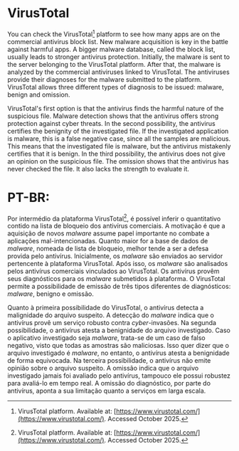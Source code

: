 # VirusTotal

You can check the VirusTotal[^1] platform to see how many apps are on the commercial antivirus block list. New malware acquisition is key in the battle against harmful apps. A bigger malware database, called the block list, usually leads to stronger antivirus protection. Initially, the malware is sent to the server belonging to the VirusTotal platform. After that, the malware is analyzed by the commercial antiviruses linked to VirusTotal. The antiviruses provide their diagnoses for the malware submitted to the platform. VirusTotal allows three different types of diagnosis to be issued: malware, benign and omission.

VirusTotal's first option is that the antivirus finds the harmful nature of the suspicious file. Malware detection shows that the antivirus offers strong protection against cyber threats. In the second possibility, the antivirus certifies the benignity of the investigated file. If the investigated application is malware, this is a false negative case, since all the samples are malicious. This means that the investigated file is malware, but the antivirus mistakenly certifies that it is benign. In the third possibility, the antivirus does not give an opinion on the suspicious file. The omission shows that the antivirus has never checked the file. It also lacks the strength to evaluate it.
[^1]: VirusTotal platform. Available at: [https://www.virustotal.com/](https://www.virustotal.com/). Accessed October 2025.


# PT-BR:
Por intermédio da plataforma VirusTotal[^1], é possível inferir o quantitativo contido na lista de bloqueio dos antivírus comerciais. A motivação é que a aquisição de novos *malware* assume papel importante no combate a aplicações mal-intencionadas. Quanto maior for a base de dados de *malware*, nomeada de lista de bloqueio, melhor tende a ser a defesa provida pelo antivírus. Inicialmente, os *malware* são enviados ao servidor pertencente à plataforma VirusTotal. Após isso, os *malware* são analisados pelos antivírus comerciais vinculados ao VirusTotal. Os antivírus provêm seus diagnósticos para os *malware* submetidos à plataforma. O VirusTotal permite a possibilidade de emissão de três tipos diferentes de diagnósticos: *malware*, benigno e omissão.

Quanto à primeira possibilidade do VirusTotal, o antivírus detecta a malignidade do arquivo suspeito. A detecção do *malware* indica que o antivírus provê um serviço robusto contra *cyber*-invasões. Na segunda possibilidade, o antivírus atesta a benignidade do arquivo investigado. Caso o aplicativo investigado seja *malware*, trata-se de um caso de falso negativo, visto que todas as amostras são maliciosas. Isso quer dizer que o arquivo investigado é *malware*, no entanto, o antivírus atesta a benignidade de forma equivocada. Na terceira possibilidade, o antivírus não emite opinião sobre o arquivo suspeito. A omissão indica que o arquivo investigado jamais foi avaliado pelo antivírus, tampouco ele possui robustez para avaliá-lo em tempo real. A omissão do diagnóstico, por parte do antivírus, aponta a sua limitação quanto a serviços em larga escala.

[^1]: Plataforma VirusTotal. Disponível em: [https://www.virustotal.com/](https://www.virustotal.com/). Acesso em outubro de 2025.

